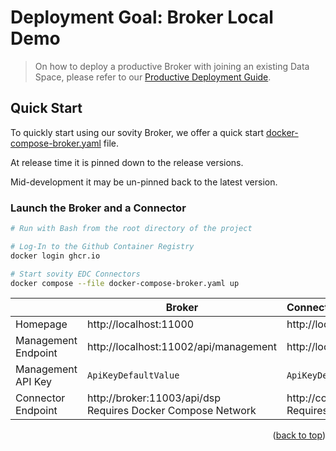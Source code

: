 # Deployment Goal: Broker Local Demo

> On how to deploy a productive Broker with joining an existing Data Space, please refer
> to our [Productive Deployment Guide](../broker-production/README.md).

## Quick Start

To quickly start using our sovity Broker, we offer a quick
start [docker-compose-broker.yaml](../../../../docker-compose-broker.yaml) file.

At release time it is pinned down to the release versions.

Mid-development it may be un-pinned back to the latest version.

### Launch the Broker and a Connector

```sh
# Run with Bash from the root directory of the project

# Log-In to the Github Container Registry
docker login ghcr.io

# Start sovity EDC Connectors
docker compose --file docker-compose-broker.yaml up
```

|                     | Broker                                                           | Connector                                                                    |
|---------------------|------------------------------------------------------------------|:-----------------------------------------------------------------------------|
| Homepage            | http://localhost:11000                                           | http://localhost:22000                                                       |
| Management Endpoint | http://localhost:11002/api/management                            | http://localhost:22002/api/management                                        |
| Management API Key  | `ApiKeyDefaultValue`                                             | `ApiKeyDefaultValue`                                                         |
| Connector Endpoint  | http://broker:11003/api/dsp <br> Requires Docker Compose Network | http://connector:22003/api/dsp          <br> Requires Docker Compose Network |

<p align="right">(<a href="#readme-top">back to top</a>)</p>
